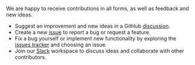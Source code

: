 We are happy to receive contributions in all forms, as well as feedback and new ideas.

* Suggest an improvement and new ideas in a GitHub [discussion](https://github.com/epsagon/lupa/discussions/new).
* Create a new [issue](https://github.com/epsagon/lupa/issues/new/choose) to report a bug or request a feature.
* Fix a bug yourself or implement new functionality by exploring the [issues tracker](https://github.com/epsagon/lupa/issues) and choosing an issue.
* Join our [Slack](https://join.slack.com/t/lupa-space/shared_invite/zt-1kyuehmaq-Dbut6qMpKak~SHx1DmZTEQ) workspace to discuss ideas and collaborate with other contributors.